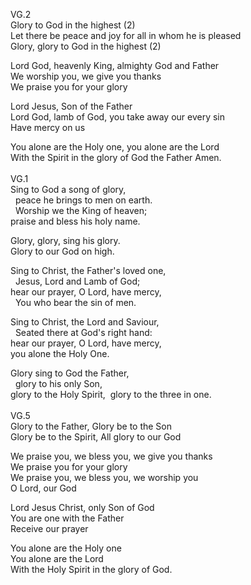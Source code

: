 VG.2<br>
Glory to God in the highest (2)<br>
Let there be peace and joy for all in whom he is pleased<br>
Glory, glory to God in the highest (2)<br>

Lord God, heavenly King, almighty God and Father<br>
We worship you, we give you thanks<br>
We praise you for your glory<br>

Lord Jesus, Son of the Father<br>
Lord God, lamb of God, you take away our every sin<br>
Have mercy on us<br>

You alone are the Holy one, you alone are the Lord<br>
With the Spirit in the glory of God the Father Amen.<br>
<br>
VG.1<br>
Sing to God a song of glory,<br> 
peace he brings to men on earth.<br> 
Worship we the King of heaven;<br>
praise and bless his holy name.<br>

Glory, glory, sing his glory.<br>
Glory to our God on high.<br>

Sing to Christ, the Father's loved one,<br> 
Jesus, Lord and Lamb of God;<br>
hear our prayer, O Lord, have mercy,<br> 
You who bear the sin of men.<br>

Sing to Christ, the Lord and Saviour,<br> 
Seated there at God's right hand:<br>
hear our prayer, O Lord, have mercy,<br>
you alone the Holy One.<br>

Glory sing to God the Father,<br> 
glory to his only Son,<br>
glory to the Holy Spirit, 
glory to the three in one.<br>
<br>
VG.5<br>
Glory to the Father, Glory be to the Son<br>
Glory be to the Spirit, All glory to our God<br>

We praise you, we bless you, we give you thanks<br>
We praise you for your glory<br>
We praise you, we bless you, we worship you<br>
O Lord, our God<br>

Lord Jesus Christ, only Son of God<br>
You are one with the Father<br>
Receive our prayer<br>

You alone are the Holy one<br>
You alone are the Lord<br>
With the Holy Spirit in the glory of God.